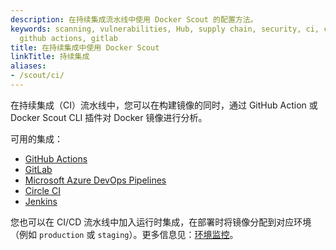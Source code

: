 ```yaml
---
description: 在持续集成流水线中使用 Docker Scout 的配置方法。
keywords: scanning, vulnerabilities, Hub, supply chain, security, ci, continuous integration,
  github actions, gitlab
title: 在持续集成中使用 Docker Scout
linkTitle: 持续集成
aliases:
- /scout/ci/
---
```


在持续集成（CI）流水线中，您可以在构建镜像的同时，通过 GitHub Action 或 Docker Scout CLI 插件对 Docker 镜像进行分析。

可用的集成：

- [GitHub Actions](gha.md)
- [GitLab](gitlab.md)
- [Microsoft Azure DevOps Pipelines](azure.md)
- [Circle CI](circle-ci.md)
- [Jenkins](jenkins.md)

您也可以在 CI/CD 流水线中加入运行时集成，在部署时将镜像分配到对应环境（例如 `production` 或 `staging`）。更多信息见：[环境监控](../environment/_index.md)。

